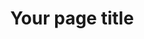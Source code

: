 ---
title: Your page title
description: Your page description

# Being listing your components
components:

## Hero component
- component_name: hero
  supertitle: Hero supertitle
  title: Hero title for everyone
  description: Hero description lorem ipsum carpe diem etc.
  cta_label: Hero CTA
  cta_url: hero-url
  hero_img: "assets/img/hero-test.svg"

## Bar graph component
- component_name: barGraph
  component_title: Groundbreaking efficacy research
  component_description: Based on a controlled study, schools that implemented Albert saw a TBD% improvement in test scores and a strong correlation between scores and Albert usage. Learn more about our methodology
  graphs:
  - graph_title: Improvement over time
    tab_label: Optional
    data:
    - bar_value: 80
      bar_color: "#DD5566"
      group_label: National Average

    - bar_value: 20
      group_label: Albert

  - graph_title: Usage vs Performance
    tab_label: "Optional #2"
    data:
    - bar_value: 100
      bar_label: Year 1
      group_label: Before Albert

    - bar_value: 40
      bar_label: Year 2

    - bar_value: 60
      bar_label: Year 3
      group_label: After Albert

    - bar_value: 90
      bar_label: Year 4

# Testimonial components
- component_name: testimonials
  title: testimonials
  testimonialItems:
  - title: Title 1
    quote: Based on a Based on a controlled study, schools that implemented Albert saw a TBD% improvement in test scores and a strong correlation between scores and Albert usage. Learn more about our methodology controlled study, schools that implemented Albert saw a TBD% improvement in test scores and a strong correlation between scores and Albert usage. Learn more about our methodology
    teacher_name: Name 1
    teacher_img_src: "assets/img/random-img3.svg"
    teacher_type: Teacher type 1
    teacher_level: Teacher level 1
    teacher_location: Chicago, IL 1

  - title: Title 2
    quote: quote 2 lorem ipsum ipsum lorem ipsum ipsum random text here that would be the quote
    teacher_img_src: "assets/img/random-img2.svg"
    teacher_name: Name 2
    teacher_type: Teacher type 2
    teacher_level: Teacher level 2
    location: Chicago, IL 2


# Feature list component
- component_name: featureList
  title: Optional title for stagger components
  staggerItems:
  - supertitle: supertitle 1
    title: title 1
    cta_label: CTA 1
    cta_url: cta-1
    img_src: "assets/img/random-img3.svg"

  - supertitle: supertitle 2
    title: title 2
    cta_label: CTA 2
    cta_url: cta-2
    img_src: "assets/img/random-img2.svg"

# Interstitial component
- component_name: interstitial
  component_large: true
  cta_label: Request demo
  cta_link: ""
  description: Lorem ipsum this is a description of the area such as Request a demo to learn more about Albert.io

# Sales roster component
- component_name: salesRoster
  title: Meet the team
  description: As former educators, our School Success team intimately understand what makes for a successful Albert implementation, both within the classroom and across a school.
  cta_label: Contact us
  cta_url: ""
  salesRosterItems:
  - profile_img: "assets/img/random-img3.svg"
    name: Marc Deely

  - profile_img: "assets/img/random-img3.svg"
    name: Marcus Deely

  - profile_img: "assets/img/random-img3.svg"
    name: Marcus Aurelious

# Feature grid component
- component_name: featureGrid
  card_layout: true
  title: Grid title
  featureGridItems:
  - img_src: "assets/img/random-img3.svg"
    title: First grid title
    description: First grid description
    cta_label: First grid CTA
    cta_url: first-grid-cta

  - img_src: "assets/img/random-img2.svg"
    title: Second grid title
    description: Second grid description
    cta_label: Second grid CTA
    cta_url: second-grid-cta

  - img_src: "assets/img/random-img2.svg"
    title: Third grid title
    description: Third grid description
    cta_label: Third grid CTA
    cta_url: third-grid-cta

# Course preview component
- component_name: coursePreview
  title: Learn anything
  group_title: K-12 Core
  cta_url: ""
  courseDomains:
  - domain: ELA
    domain_description: Description for domain here
    domain_cta_label: View more ELA
    domain_cta_url: ""
    courseCards:
    - card_group: ela
      card_img_src: "heart_of_darkness.svg"
      card_title: ELA subject 1

    - card_group: ela
      card_img_src: "heart_of_darkness.svg"
      card_title: ELA subject 2

  - domain: Social Studies
    domain_cta_label: View Social Studies
    domain_cta_url: ""
    courseCards:
    - card_group: social-studies
      card_title: social studies subject
      card_img_src: "heart_of_darkness.svg"

# Comic strip component
- component_name: comicStrips
  comicStrips:
    - teacher_name: Mr. Zakaria
      teacher_img_src: "assets/img/random-img2.svg"
      comicPanels:
      - img_src: "assets/img/comic_1.png"
        caption: First panel of FIRST strip. Lorem ipsum lots of text would go here so that we can see an accurate representation of the amount of text that would display here. 

      - img_src: "assets/img/comic_2.png"
        caption: Second panel of FIRST strip. Lorem ipsum lots of text would go here so that we can see an accurate representation of the amount of text that would display here.

      - img_src: "assets/img/comic_3.png"
        caption: Third panel of FIRST strip.  Lorem ipsum lots of text would go here so that we can see an accurate representation of the amount of text that would display here.

      - img_src: "assets/img/comic_4.png"
        caption: Fourt panel of FIRST strip.  Lorem ipsum lots of text would go here so that we can see an accurate representation of the amount of text that would display here.

    - teacher_name: Mr. Secondeely
      teacher_img_src: "assets/img/random-img3.svg"
      comicPanels:
      - img_src: "assets/img/comic_1.png"
        caption: First panel of FIRST strip. Lorem ipsum lots of text would go here so that we can see an accurate representation of the amount of text that would display here. 
      
      - img_src: "assets/img/comic_1.png"
        caption: First panel of FIRST strip. Lorem ipsum
        
      - img_src: "assets/img/comic_2.png"
        caption: Second panel of FIRST strip. Lorem ipsum lots of text would go here so that we can see an accurate representation of the amount of text that would display here.

      - img_src: "assets/img/comic_3.png"
        caption: Third panel of FIRST strip.  Lorem ipsum lots of text would go here so that we can see an accurate representation of the amount of text that would display here.

    - teacher_name: Mr. Third person
      teacher_img_src: "assets/img/random-img2.svg"
      comicPanels:
      - img_src: "assets/img/comic_1.png"
        caption: First panel of FIRST strip. Lorem ipsum

      - img_src: "assets/img/comic_1.png"
        caption: First panel of FIRST strip. Lorem ipsum

      - img_src: "assets/img/comic_1.png"
        caption: First panel of FIRST strip. Lorem ipsum lots of text would go here so that we can see an accurate representation of the amount of text that would display here. 

      - img_src: "assets/img/comic_2.png"
        caption: Second panel of FIRST strip. Lorem ipsum lots of text would go here so that we can see an accurate representation of the amount of text that would display here.

## Hero component
- component_name: hero
  title: Second title
  description: Second description
  cta_label: Hero CTA
  cta_url: hero-url
  hero_img: "assets/img/random-img3.svg"

# Tab bar component
- component_name: tabBar
  tabBarItems:
  - img_src: "assets/img/random-img3.svg"
    label: Item 1
    # url: "path/to/page" THIS IS OPTIONAL

  - img_src: "assets/img/hero-test.svg"
    label: Item 2

# Slideshow component
- component_name: slideshow
  title: Learn by doing
  description: Slideshow description
  slideshowItems:
  - title: Immediate feedback
    description: Our detailed explanations let learners address misconceptions and build context as they practice. Each interaction feels like having a personal tutor, on-demand.
    img_src: "assets/img/hero-test.svg"

  - title: Personalization
    description: Learners can customize their learning experience to fit their needs and interests to always stay motivated and engaged. 
    img_src: "assets/img/random-img3.svg"

  - title: Engaging formats
    description: Our question formats provide learners with multiple ways to learn and make the content come alive like pencil and paper never could.
    img_src: "assets/img/random-img2.svg"

# Prefooter component
- component_name: preFooter
  # For the preFooter, only define the 
  # information below if you want to
  # overwrite the defaults
  left:
    img_src: "assets/img/random-img.svg"
    title: Custom left title
    description: Custom description
    cta_label: Custom CTA
    cta_url: left-cta
  right:
    img_src: "assets/img/random-img2.svg"
    title: Custom right title
    description: Custom description
    cta_label: Custom CTA
    cta_url: right-cta
---